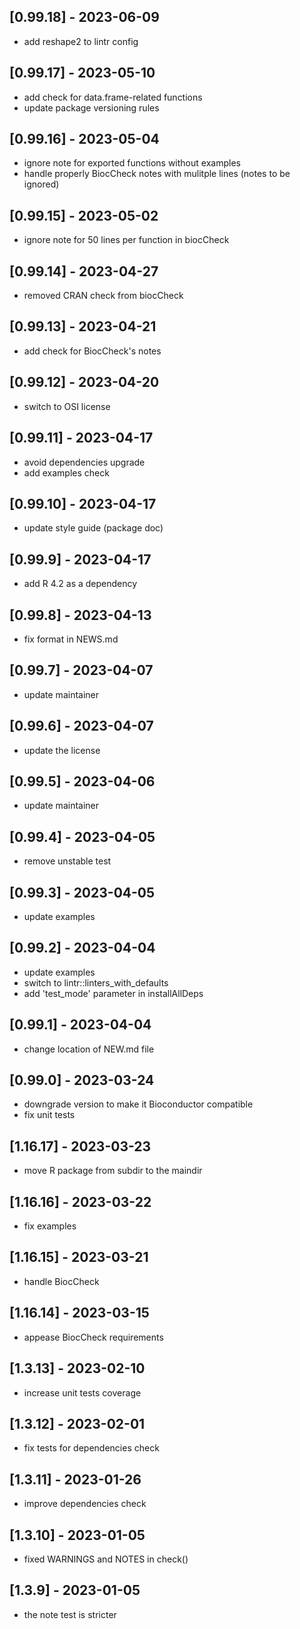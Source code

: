 ## [0.99.18] - 2023-06-09
- add reshape2 to lintr config

## [0.99.17] - 2023-05-10
- add check for data.frame-related functions
- update package versioning rules

## [0.99.16] - 2023-05-04
- ignore note for exported functions without examples
- handle properly BiocCheck notes with mulitple lines (notes to be ignored)

## [0.99.15] - 2023-05-02
- ignore note for 50 lines per function in biocCheck

## [0.99.14] - 2023-04-27
- removed CRAN check from biocCheck

## [0.99.13] - 2023-04-21
- add check for BiocCheck's notes

## [0.99.12] - 2023-04-20
- switch to OSI license

## [0.99.11] - 2023-04-17
- avoid dependencies upgrade
- add examples check

## [0.99.10] - 2023-04-17
- update style guide (package doc)

## [0.99.9] - 2023-04-17
- add R 4.2 as a dependency

## [0.99.8] - 2023-04-13
- fix format in NEWS.md

## [0.99.7] - 2023-04-07
- update maintainer

## [0.99.6] - 2023-04-07
- update the license

## [0.99.5] - 2023-04-06
- update maintainer

## [0.99.4] - 2023-04-05
- remove unstable test

## [0.99.3] - 2023-04-05
- update examples

## [0.99.2] - 2023-04-04
- update examples
- switch to lintr::linters_with_defaults
- add 'test_mode' parameter in installAllDeps

## [0.99.1] - 2023-04-04
- change location of NEW.md file

## [0.99.0] - 2023-03-24
- downgrade version to make it Bioconductor compatible
- fix unit tests

## [1.16.17] - 2023-03-23
- move R package from subdir to the maindir

## [1.16.16] - 2023-03-22
- fix examples

## [1.16.15] - 2023-03-21
- handle BiocCheck

## [1.16.14] - 2023-03-15
- appease BiocCheck requirements 

## [1.3.13] - 2023-02-10
- increase unit tests coverage

## [1.3.12] - 2023-02-01
- fix tests for dependencies check

## [1.3.11] - 2023-01-26
- improve dependencies check

## [1.3.10] - 2023-01-05
- fixed WARNINGS and NOTES in check()

## [1.3.9] - 2023-01-05
- the note test is stricter

